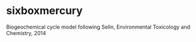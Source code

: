 # sixboxmercury
Biogeochemical cycle model following Selin, Environmental Toxicology and Chemistry, 2014
